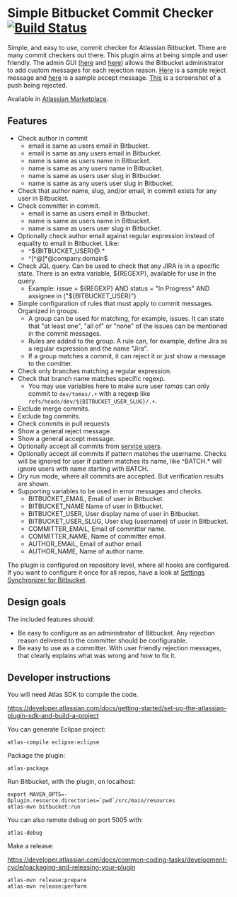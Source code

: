# Simple Bitbucket Commit Checker [![Build Status](https://travis-ci.org/tomasbjerre/simple-bitbucket-commit-checker.svg?branch=master)](https://travis-ci.org/tomasbjerre/simple-bitbucket-commit-checker)
Simple, and easy to use, commit checker for Atlassian Bitbucket. There are many commit checkers out there. This plugin aims at being simple and user friendly. The admin GUI ([here](https://raw.githubusercontent.com/tomasbjerre/simple-bitbucket-commit-checker/master/sandbox/admin_upper.png) and [here](https://raw.githubusercontent.com/tomasbjerre/simple-bitbucket-commit-checker/master/sandbox/admin_lower.png)) allows the Bitbucket administrator to add custom messages for each rejection reason. [Here](https://github.com/tomasbjerre/simple-bitbucket-commit-checker/blob/master/src/test/resources/testProdThatRejectResponseLooksGood.txt) is a sample reject message and [here](https://github.com/tomasbjerre/simple-bitbucket-commit-checker/blob/master/src/test/resources/testProdThatSuccessResponseLooksGood.txt) is a sample accept message. [This](https://raw.githubusercontent.com/tomasbjerre/simple-bitbucket-commit-checker/master/sandbox/config_and_reject.png) is a screenshot of a push being rejected.

Available in [Atlassian Marketplace](https://marketplace.atlassian.com/plugins/se.bjurr.sscc.sscc).

## Features
* Check author in commit
  * email is same as users email in Bitbucket.
  * email is same as any users email in Bitbucket.
  * name is same as users name in Bitbucket.
  * name is same as any users name in Bitbucket.
  * name is same as users user slug in Bitbucket.
  * name is same as any users user slug in Bitbucket.
* Check that author name, slug, and/or email, in commit exists for any user in Bitbucket.
* Check committer in commit.
  * email is same as users email in Bitbucket.
  * name is same as users name in Bitbucket.
  * name is same as users user slug in Bitbucket.
* Optionally check author email against regular expression instead of equality to email in Bitbucket. Like:
  * ^${BITBUCKET_USER}@.*
  * ^[^@]*@company.domain$
* Check JQL query. Can be used to check that any JIRA is in a specific state. There is an extra variable, ${REGEXP}, available for use in the query.
  * Example: issue = ${REGEXP} AND status = "In Progress" AND assignee in ("${BITBUCKET_USER}")
* Simple configuration of rules that must apply to commit messages. Organized in groups.
  * A group can be used for matching, for example, issues. It can state that "at least one", "all of" or "none" of the issues can be mentioned in the commit messages.
  * Rules are added to the group. A rule can, for example, define Jira as a regular expression and the name "Jira".
  * If a group matches a commit, it can reject it or just show a message to the comitter.
* Check only branches matching a regular expression.
* Check that branch name matches specific regexp.
  * You may use variables here to make sure user *tomas* can only commit to `dev/tomas/.+` with a regexp like `refs/heads/dev/${BITBUCKET_USER_SLUG}/.+`.
* Exclude merge commits.
* Exclude tag commits.
* Check commits in pull requests
* Show a general reject message.
* Show a general accept message.
* Optionally accept all commits from [service users](https://developer.atlassian.com/static/javadoc/bitbucket-server/4.0.3/api/reference/com/atlassian/bitbucket/user/UserType.html).
* Optionally accept all commits if pattern matches the username. Checks will be ignored for user if pattern matches its name, like ^BATCH.* will ignore users with name starting with BATCH.
* Dry run mode, where all commits are accepted. But verification results are shown.
* Supporting variables to be used in error messages and checks.
  * BITBUCKET_EMAIL, Email of user in Bitbucket.
  * BITBUCKET_NAME Name of user in Bitbucket.
  * BITBUCKET_USER, User display name of user in Bitbucket.
  * BITBUCKET_USER_SLUG, User slug (username) of user in Bitbucket.
  * COMMITTER_EMAIL, Email of committer name.
  * COMMITTER_NAME, Name of committer email.
  * AUTHOR_EMAIL, Email of author email.
  * AUTHOR_NAME, Name of author name.

The plugin is configured on repository level, where all hooks are configured. If you want to configure it once for all repos, have a look at [Settings Synchronizer for Bitbucket](https://github.com/tomasbjerre/settings-synchronizer-for-bitbucket-plugin).

## Design goals
The included features should:

* Be easy to configure as an administrator of Bitbucket. Any rejection reason delivered to the committer should be configurable.
* Be easy to use as a committer. With user friendly rejection messages, that clearly explains what was wrong and how to fix it.

## Developer instructions
You will need Atlas SDK to compile the code.

https://developer.atlassian.com/docs/getting-started/set-up-the-atlassian-plugin-sdk-and-build-a-project

You can generate Eclipse project:
```
atlas-compile eclipse:eclipse
```

Package the plugin:
```
atlas-package
```

Run Bitbucket, with the plugin, on localhost:
```
export MAVEN_OPTS=-Dplugin.resource.directories=`pwd`/src/main/resources
atlas-mvn bitbucket:run
```

You can also remote debug on port 5005 with:
```
atlas-debug
```

Make a release:

https://developer.atlassian.com/docs/common-coding-tasks/development-cycle/packaging-and-releasing-your-plugin
```
atlas-mvn release:prepare
atlas-mvn release:perform
```
